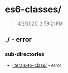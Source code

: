 # es6-classes/

> 4/2/2020, 2:59:21 PM 

## ./ - error


### sub-directories

* [literals-to-class/](./literals-to-class/REVIEW.md) - error

